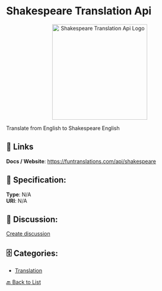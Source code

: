 # Shakespeare Translation Api
<p align="center">
    <img width="256" src="https://raw.githubusercontent.com/apis-list/apis-list/main/apis/shakespeare-translation-api/logo_256x256.png" alt="Shakespeare Translation Api Logo"/>
</p>

Translate from English to Shakespeare English

##  🔗 Links
**Docs / Website**: https://funtranslations.com/api/shakespeare

## 🧬 Specification:
**Type**: N/A  
**URI**: N/A

## 💬 Discussion:
[Create discussion](https://github.com/apis-list/apis-list/discussions/new)

## 🗄️ Categories:
- [Translation](https://github.com/apis-list/apis-list#translation)




[🔙 Back to List](https://github.com/apis-list/apis-list)
